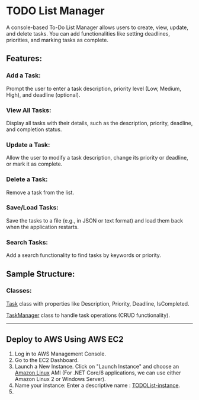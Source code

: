 # TODO List Manager

A console-based To-Do List Manager allows users to create, view, update, and delete tasks. You can add functionalities like setting deadlines, priorities, and marking tasks as complete.

## Features:
### Add a Task:
Prompt the user to enter a task description, priority level (Low, Medium, High), and deadline (optional).

### View All Tasks:
Display all tasks with their details, such as the description, priority, deadline, and completion status.

### Update a Task:
Allow the user to modify a task description, change its priority or deadline, or mark it as complete.

### Delete a Task:
Remove a task from the list.

### Save/Load Tasks:
Save the tasks to a file (e.g., in JSON or text format) and load them back when the application restarts.

### Search Tasks:
Add a search functionality to find tasks by keywords or priority.

## Sample Structure:
### Classes:
<ins>Task</ins> class with properties like Description, Priority, Deadline, IsCompleted.

<ins>TaskManager</ins> class to handle task operations (CRUD functionality).

----

## Deploy to AWS Using AWS EC2

1. Log in to AWS Management Console.
2. Go to the EC2 Dashboard.
3. Launch a New Instance. Click on "Launch Instance" and choose an <ins>Amazon Linux</ins> AMI (For .NET Core/6 applications, we can use either Amazon Linux 2 or Windows Server).
4. Name your instance: Enter a descriptive name : <ins>TODOList-instance</ins>.
5. 
